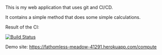 This is my web application that uses git and CI/CD.

It contains a simple method that does some simple calculations.


Result of the CI:

[![Build Status](https://travis-ci.org/MErenB/automatedWebApp.svg?branch=main)](https://travis-ci.org/MErenB/automatedWebApp)


Demo site: https://fathomless-meadow-41291.herokuapp.com/compute